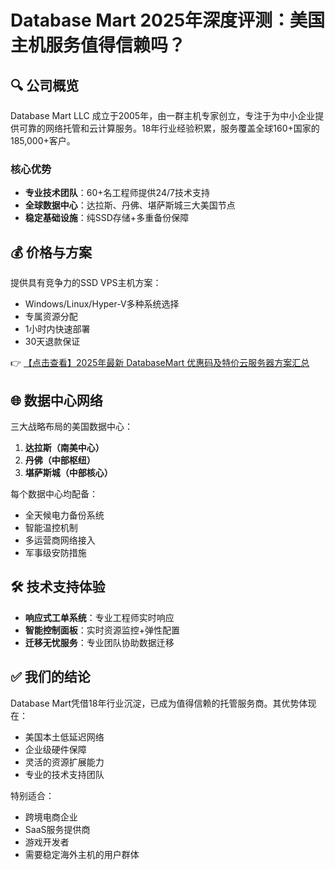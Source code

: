 # Database Mart 2025年深度评测：美国主机服务值得信赖吗？

## 🔍 公司概览

Database Mart LLC 成立于2005年，由一群主机专家创立，专注于为中小企业提供可靠的网络托管和云计算服务。18年行业经验积累，服务覆盖全球160+国家的185,000+客户。

### 核心优势
- **专业技术团队**：60+名工程师提供24/7技术支持
- **全球数据中心**：达拉斯、丹佛、堪萨斯城三大美国节点
- **稳定基础设施**：纯SSD存储+多重备份保障

## 💰 价格与方案

提供具有竞争力的SSD VPS主机方案：
- Windows/Linux/Hyper-V多种系统选择
- 专属资源分配
- 1小时内快速部署
- 30天退款保证

👉 [【点击查看】2025年最新 DatabaseMart 优惠码及特价云服务器方案汇总](https://bit.ly/DatabaseMart)

## 🌐 数据中心网络

三大战略布局的美国数据中心：
1. **达拉斯（南美中心）**
2. **丹佛（中部枢纽）**
3. **堪萨斯城（中部核心）**

每个数据中心均配备：
- 全天候电力备份系统
- 智能温控机制
- 多运营商网络接入
- 军事级安防措施

## 🛠️ 技术支持体验

- **响应式工单系统**：专业工程师实时响应
- **智能控制面板**：实时资源监控+弹性配置
- **迁移无忧服务**：专业团队协助数据迁移

## ✅ 我们的结论

Database Mart凭借18年行业沉淀，已成为值得信赖的托管服务商。其优势体现在：
- 美国本土低延迟网络
- 企业级硬件保障
- 灵活的资源扩展能力
- 专业的技术支持团队

特别适合：
- 跨境电商企业
- SaaS服务提供商
- 游戏开发者
- 需要稳定海外主机的用户群体